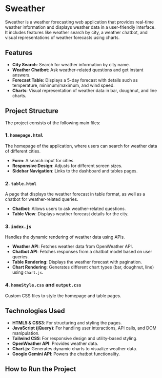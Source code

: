 # Sweather

Sweather is a weather forecasting web application that provides real-time weather information and displays weather data in a user-friendly interface. It includes features like weather search by city, a weather chatbot, and visual representations of weather forecasts using charts.

## Features

- **City Search**: Search for weather information by city name.
- **Weather Chatbot**: Ask weather-related questions and get instant answers.
- **Forecast Table**: Displays a 5-day forecast with details such as temperature, minimum/maximum, and wind speed.
- **Charts**: Visual representation of weather data in bar, doughnut, and line charts.

## Project Structure

The project consists of the following main files:

### 1. `homepage.html`

The homepage of the application, where users can search for weather data of different cities.

- **Form**: A search input for cities.
- **Responsive Design**: Adjusts for different screen sizes.
- **Sidebar Navigation**: Links to the dashboard and tables pages.

### 2. `table.html`

A page that displays the weather forecast in table format, as well as a chatbot for weather-related queries.

- **Chatbot**: Allows users to ask weather-related questions.
- **Table View**: Displays weather forecast details for the city.

### 3. `index.js`

Handles the dynamic rendering of weather data using APIs.

- **Weather API**: Fetches weather data from OpenWeather API.
- **Chatbot API**: Fetches responses from a chatbot model based on user queries.
- **Table Rendering**: Displays the weather forecast with pagination.
- **Chart Rendering**: Generates different chart types (bar, doughnut, line) using `Chart.js`.

### 4. `homeStyle.css` and `output.css`

Custom CSS files to style the homepage and table pages.

## Technologies Used

- **HTML5 & CSS3**: For structuring and styling the pages.
- **JavaScript (jQuery)**: For handling user interactions, API calls, and DOM manipulation.
- **Tailwind CSS**: For responsive design and utility-based styling.
- **OpenWeather API**: Provides weather data.
- **Chart.js**: Generates dynamic charts to visualize weather data.
- **Google Gemini API**: Powers the chatbot functionality.

## How to Run the Project
